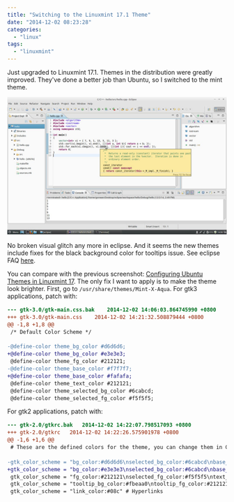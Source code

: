 ```yaml
---
title: "Switching to the Linuxmint 17.1 Theme"
date: "2014-12-02 08:23:28"
categories: 
  - "linux"
tags: 
  - "linuxmint"
---
```


Just upgraded to Linuxmint 17.1. Themes in the distribution were greatly improved. They've done a better job than Ubuntu, so I switched to the mint theme.

![mint17_3](../../images/2014/mint17_3.jpg)

No broken visual glitch any more in eclipse. And it seems the new themes include fixes for the black background color for tooltips issue. See eclipse FAQ [here](http://wiki.eclipse.org/IRC_FAQ#Black_background_color_for_tooltips_on_Linux.2FUbuntu.2FGTK).

You can compare with the previous screenshot: [Configuring Ubuntu Themes in Linuxmint 17](https://www.gonwan.com/2014/08/12/configuring-ubuntu-themes-in-linuxmint-17/). The only fix I want to apply is to make the theme look brighter. First, go to `/usr/share/themes/Mint-X-Aqua`. For gtk3 applications, patch with:

```diff
--- gtk-3.0/gtk-main.css.bak	2014-12-02 14:06:03.864745990 +0800
+++ gtk-3.0/gtk-main.css	2014-12-02 14:21:32.508879444 +0800
@@ -1,8 +1,8 @@
 /* Default Color Scheme */
 
-@define-color theme_bg_color #d6d6d6;
+@define-color theme_bg_color #e3e3e3;
 @define-color theme_fg_color #212121;
-@define-color theme_base_color #f7f7f7;
+@define-color theme_base_color #fafafa;
 @define-color theme_text_color #212121;
 @define-color theme_selected_bg_color #6cabcd;
 @define-color theme_selected_fg_color #f5f5f5;
```

For gtk2 applications, patch with:

```diff
--- gtk-2.0/gtkrc.bak	2014-12-02 14:22:07.798517093 +0800
+++ gtk-2.0/gtkrc	2014-12-02 14:22:26.575901978 +0800
@@ -1,6 +1,6 @@
 # These are the defined colors for the theme, you can change them in GNOME's appearance preferences.
 
-gtk_color_scheme = "bg_color:#d6d6d6\nselected_bg_color:#6cabcd\nbase_color:#F7F7F7" # Background, base.
+gtk_color_scheme = "bg_color:#e3e3e3\nselected_bg_color:#6cabcd\nbase_color:#fafafa" # Background, base.
 gtk_color_scheme = "fg_color:#212121\nselected_fg_color:#f5f5f5\ntext_color:#212121" # Foreground, text.
 gtk_color_scheme = "tooltip_bg_color:#fbeaa0\ntooltip_fg_color:#212121" # Tooltips.
 gtk_color_scheme = "link_color:#08c" # Hyperlinks
```
